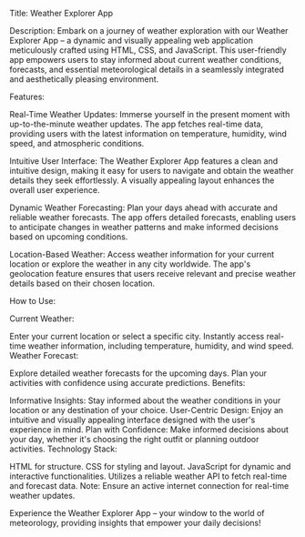 Title: Weather Explorer App

Description:
Embark on a journey of weather exploration with our Weather Explorer App – a dynamic and visually appealing web application meticulously crafted using HTML, CSS, and JavaScript. This user-friendly app empowers users to stay informed about current weather conditions, forecasts, and essential meteorological details in a seamlessly integrated and aesthetically pleasing environment.

Features:

Real-Time Weather Updates: Immerse yourself in the present moment with up-to-the-minute weather updates. The app fetches real-time data, providing users with the latest information on temperature, humidity, wind speed, and atmospheric conditions.

Intuitive User Interface: The Weather Explorer App features a clean and intuitive design, making it easy for users to navigate and obtain the weather details they seek effortlessly. A visually appealing layout enhances the overall user experience.

Dynamic Weather Forecasting: Plan your days ahead with accurate and reliable weather forecasts. The app offers detailed forecasts, enabling users to anticipate changes in weather patterns and make informed decisions based on upcoming conditions.

Location-Based Weather: Access weather information for your current location or explore the weather in any city worldwide. The app's geolocation feature ensures that users receive relevant and precise weather details based on their chosen location.



How to Use:

Current Weather:

Enter your current location or select a specific city.
Instantly access real-time weather information, including temperature, humidity, and wind speed.
Weather Forecast:

Explore detailed weather forecasts for the upcoming days.
Plan your activities with confidence using accurate predictions.
Benefits:

Informative Insights: Stay informed about the weather conditions in your location or any destination of your choice.
User-Centric Design: Enjoy an intuitive and visually appealing interface designed with the user's experience in mind.
Plan with Confidence: Make informed decisions about your day, whether it's choosing the right outfit or planning outdoor activities.
Technology Stack:

HTML for structure.
CSS for styling and layout.
JavaScript for dynamic and interactive functionalities.
Utilizes a reliable weather API to fetch real-time and forecast data.
Note: Ensure an active internet connection for real-time weather updates.

Experience the Weather Explorer App – your window to the world of meteorology, providing insights that empower your daily decisions!
